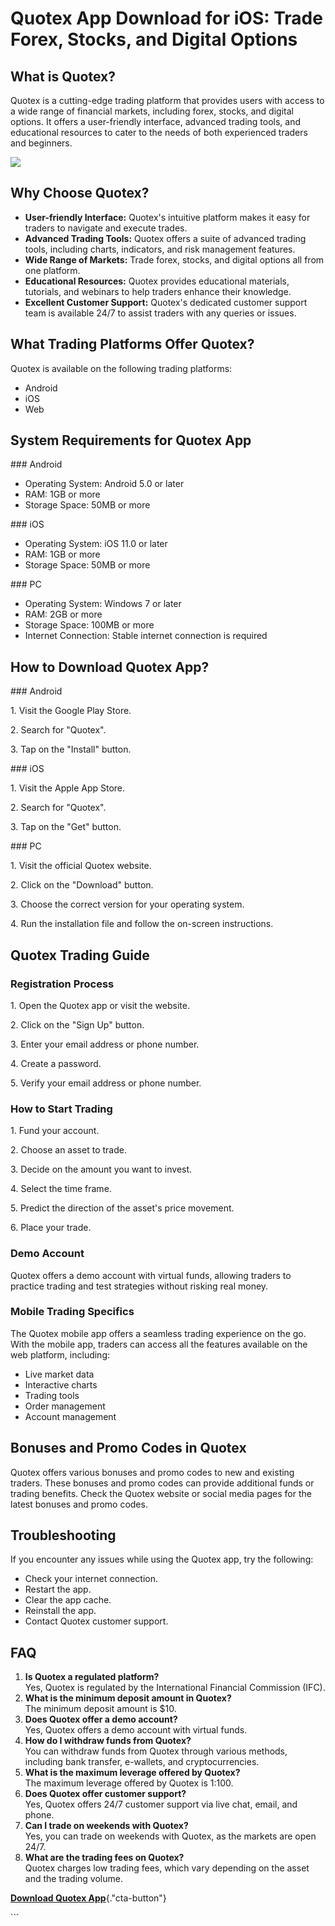 # Quotex App Download for iOS: Trade Forex, Stocks, and Digital Options

## What is Quotex?

Quotex is a cutting-edge trading platform that provides users with
access to a wide range of financial markets, including forex, stocks,
and digital options. It offers a user-friendly interface, advanced
trading tools, and educational resources to cater to the needs of both
experienced traders and beginners.

[![](https://static.quotex.io/files/1_en/300_250.jpg)](https://traff.sbs/brokerqxsignupf)

## Why Choose Quotex?

-   **User-friendly Interface:** Quotex\'s intuitive platform makes it
    easy for traders to navigate and execute trades.
-   **Advanced Trading Tools:** Quotex offers a suite of advanced
    trading tools, including charts, indicators, and risk management
    features.
-   **Wide Range of Markets:** Trade forex, stocks, and digital options
    all from one platform.
-   **Educational Resources:** Quotex provides educational materials,
    tutorials, and webinars to help traders enhance their knowledge.
-   **Excellent Customer Support:** Quotex\'s dedicated customer support
    team is available 24/7 to assist traders with any queries or issues.

## What Trading Platforms Offer Quotex?

Quotex is available on the following trading platforms:

-   Android
-   iOS
-   Web

## System Requirements for Quotex App

\### Android

-   Operating System: Android 5.0 or later
-   RAM: 1GB or more
-   Storage Space: 50MB or more

\### iOS

-   Operating System: iOS 11.0 or later
-   RAM: 1GB or more
-   Storage Space: 50MB or more

\### PC

-   Operating System: Windows 7 or later
-   RAM: 2GB or more
-   Storage Space: 100MB or more
-   Internet Connection: Stable internet connection is required

## How to Download Quotex App?

\### Android

1\. Visit the Google Play Store.

2\. Search for "Quotex".

3\. Tap on the "Install" button.

\### iOS

1\. Visit the Apple App Store.

2\. Search for "Quotex".

3\. Tap on the "Get" button.

\### PC

1\. Visit the official Quotex website.

2\. Click on the "Download" button.

3\. Choose the correct version for your operating system.

4\. Run the installation file and follow the on-screen instructions.

## Quotex Trading Guide

### Registration Process

1\. Open the Quotex app or visit the website.

2\. Click on the "Sign Up" button.

3\. Enter your email address or phone number.

4\. Create a password.

5\. Verify your email address or phone number.

### How to Start Trading

1\. Fund your account.

2\. Choose an asset to trade.

3\. Decide on the amount you want to invest.

4\. Select the time frame.

5\. Predict the direction of the asset\'s price movement.

6\. Place your trade.

### Demo Account

Quotex offers a demo account with virtual funds, allowing traders to
practice trading and test strategies without risking real money.

### Mobile Trading Specifics

The Quotex mobile app offers a seamless trading experience on the go.
With the mobile app, traders can access all the features available on
the web platform, including:

-   Live market data
-   Interactive charts
-   Trading tools
-   Order management
-   Account management

## Bonuses and Promo Codes in Quotex

Quotex offers various bonuses and promo codes to new and existing
traders. These bonuses and promo codes can provide additional funds or
trading benefits. Check the Quotex website or social media pages for the
latest bonuses and promo codes.

## Troubleshooting

If you encounter any issues while using the Quotex app, try the
following:

-   Check your internet connection.
-   Restart the app.
-   Clear the app cache.
-   Reinstall the app.
-   Contact Quotex customer support.

## FAQ

1.  **Is Quotex a regulated platform?**\
    Yes, Quotex is regulated by the International Financial Commission
    (IFC).
2.  **What is the minimum deposit amount in Quotex?**\
    The minimum deposit amount is \$10.
3.  **Does Quotex offer a demo account?**\
    Yes, Quotex offers a demo account with virtual funds.
4.  **How do I withdraw funds from Quotex?**\
    You can withdraw funds from Quotex through various methods,
    including bank transfer, e-wallets, and cryptocurrencies.
5.  **What is the maximum leverage offered by Quotex?**\
    The maximum leverage offered by Quotex is 1:100.
6.  **Does Quotex offer customer support?**\
    Yes, Quotex offers 24/7 customer support via live chat, email, and
    phone.
7.  **Can I trade on weekends with Quotex?**\
    Yes, you can trade on weekends with Quotex, as the markets are open
    24/7.
8.  **What are the trading fees on Quotex?**\
    Quotex charges low trading fees, which vary depending on the asset
    and the trading volume.

[**Download Quotex
App**](\%22https://traff.sbs/quotexonelink\%22){."cta-button"}

\`\`\`

